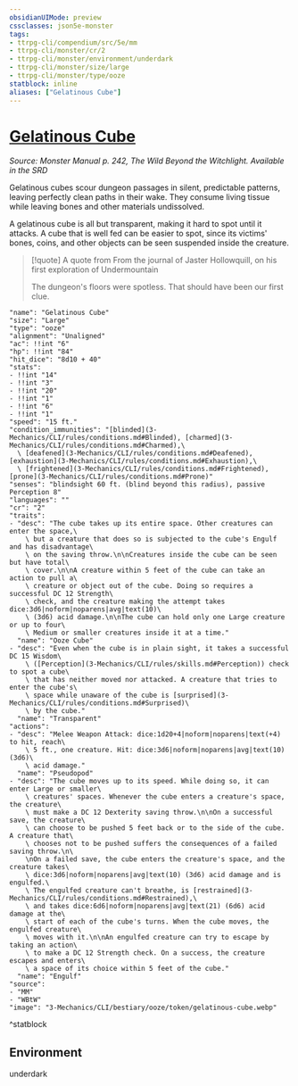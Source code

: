 ```yaml
---
obsidianUIMode: preview
cssclasses: json5e-monster
tags:
- ttrpg-cli/compendium/src/5e/mm
- ttrpg-cli/monster/cr/2
- ttrpg-cli/monster/environment/underdark
- ttrpg-cli/monster/size/large
- ttrpg-cli/monster/type/ooze
statblock: inline
aliases: ["Gelatinous Cube"]
---
```

# [Gelatinous Cube](3-Mechanics\CLI\bestiary\ooze/gelatinous-cube.md)
*Source: Monster Manual p. 242, The Wild Beyond the Witchlight. Available in the <span title='Systems Reference Document (5.1)'>SRD</span>*  

Gelatinous cubes scour dungeon passages in silent, predictable patterns, leaving perfectly clean paths in their wake. They consume living tissue while leaving bones and other materials undissolved.

A gelatinous cube is all but transparent, making it hard to spot until it attacks. A cube that is well fed can be easier to spot, since its victims' bones, coins, and other objects can be seen suspended inside the creature.

> [!quote] A quote from From the journal of Jaster Hollowquill, on his first exploration of Undermountain  
> 
> The dungeon's floors were spotless. That should have been our first clue.


```statblock
"name": "Gelatinous Cube"
"size": "Large"
"type": "ooze"
"alignment": "Unaligned"
"ac": !!int "6"
"hp": !!int "84"
"hit_dice": "8d10 + 40"
"stats":
- !!int "14"
- !!int "3"
- !!int "20"
- !!int "1"
- !!int "6"
- !!int "1"
"speed": "15 ft."
"condition_immunities": "[blinded](3-Mechanics/CLI/rules/conditions.md#Blinded), [charmed](3-Mechanics/CLI/rules/conditions.md#Charmed),\
  \ [deafened](3-Mechanics/CLI/rules/conditions.md#Deafened), [exhaustion](3-Mechanics/CLI/rules/conditions.md#Exhaustion),\
  \ [frightened](3-Mechanics/CLI/rules/conditions.md#Frightened), [prone](3-Mechanics/CLI/rules/conditions.md#Prone)"
"senses": "blindsight 60 ft. (blind beyond this radius), passive Perception 8"
"languages": ""
"cr": "2"
"traits":
- "desc": "The cube takes up its entire space. Other creatures can enter the space,\
    \ but a creature that does so is subjected to the cube's Engulf and has disadvantage\
    \ on the saving throw.\n\nCreatures inside the cube can be seen but have total\
    \ cover.\n\nA creature within 5 feet of the cube can take an action to pull a\
    \ creature or object out of the cube. Doing so requires a successful DC 12 Strength\
    \ check, and the creature making the attempt takes dice:3d6|noform|noparens|avg|text(10)\
    \ (3d6) acid damage.\n\nThe cube can hold only one Large creature or up to four\
    \ Medium or smaller creatures inside it at a time."
  "name": "Ooze Cube"
- "desc": "Even when the cube is in plain sight, it takes a successful DC 15 Wisdom\
    \ ([Perception](3-Mechanics/CLI/rules/skills.md#Perception)) check to spot a cube\
    \ that has neither moved nor attacked. A creature that tries to enter the cube's\
    \ space while unaware of the cube is [surprised](3-Mechanics/CLI/rules/conditions.md#Surprised)\
    \ by the cube."
  "name": "Transparent"
"actions":
- "desc": "Melee Weapon Attack: dice:1d20+4|noform|noparens|text(+4) to hit, reach\
    \ 5 ft., one creature. Hit: dice:3d6|noform|noparens|avg|text(10) (3d6)\
    \ acid damage."
  "name": "Pseudopod"
- "desc": "The cube moves up to its speed. While doing so, it can enter Large or smaller\
    \ creatures' spaces. Whenever the cube enters a creature's space, the creature\
    \ must make a DC 12 Dexterity saving throw.\n\nOn a successful save, the creature\
    \ can choose to be pushed 5 feet back or to the side of the cube. A creature that\
    \ chooses not to be pushed suffers the consequences of a failed saving throw.\n\
    \nOn a failed save, the cube enters the creature's space, and the creature takes\
    \ dice:3d6|noform|noparens|avg|text(10) (3d6) acid damage and is engulfed.\
    \ The engulfed creature can't breathe, is [restrained](3-Mechanics/CLI/rules/conditions.md#Restrained),\
    \ and takes dice:6d6|noform|noparens|avg|text(21) (6d6) acid damage at the\
    \ start of each of the cube's turns. When the cube moves, the engulfed creature\
    \ moves with it.\n\nAn engulfed creature can try to escape by taking an action\
    \ to make a DC 12 Strength check. On a success, the creature escapes and enters\
    \ a space of its choice within 5 feet of the cube."
  "name": "Engulf"
"source":
- "MM"
- "WBtW"
"image": "3-Mechanics/CLI/bestiary/ooze/token/gelatinous-cube.webp"
```
^statblock

## Environment

underdark